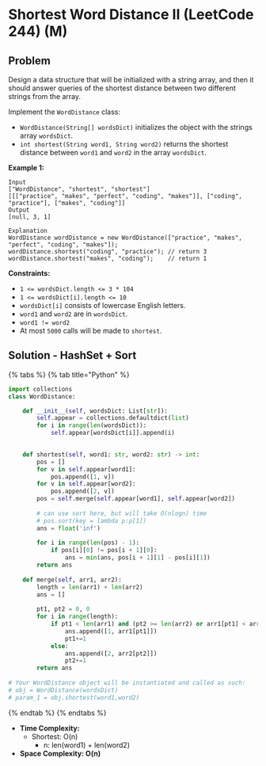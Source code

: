 # Shortest Word Distance II (LeetCode 244) (M)

## Problem

Design a data structure that will be initialized with a string array, and then it should answer queries of the shortest distance between two different strings from the array.

Implement the `WordDistance` class:

* `WordDistance(String[] wordsDict)` initializes the object with the strings array `wordsDict`.
* `int shortest(String word1, String word2)` returns the shortest distance between `word1` and `word2` in the array `wordsDict`.

**Example 1:**

```
Input
["WordDistance", "shortest", "shortest"]
[[["practice", "makes", "perfect", "coding", "makes"]], ["coding", "practice"], ["makes", "coding"]]
Output
[null, 3, 1]

Explanation
WordDistance wordDistance = new WordDistance(["practice", "makes", "perfect", "coding", "makes"]);
wordDistance.shortest("coding", "practice"); // return 3
wordDistance.shortest("makes", "coding");    // return 1
```

**Constraints:**

* `1 <= wordsDict.length <= 3 * 104`
* `1 <= wordsDict[i].length <= 10`
* `wordsDict[i]` consists of lowercase English letters.
* `word1` and `word2` are in `wordsDict`.
* `word1 != word2`
* At most `5000` calls will be made to `shortest`.

## Solution - HashSet + Sort

{% tabs %}
{% tab title="Python" %}
```python
import collections
class WordDistance:

    def __init__(self, wordsDict: List[str]):
        self.appear = collections.defaultdict(list)
        for i in range(len(wordsDict)):
            self.appear[wordsDict[i]].append(i)
        

    def shortest(self, word1: str, word2: str) -> int:
        pos = []
        for v in self.appear[word1]:
            pos.append([1, v])
        for v in self.appear[word2]:
            pos.append([2, v])
        pos = self.merge(self.appear[word1], self.appear[word2])
        
        # can use sort here, but will take O(nlogn) time
        # pos.sort(key = lambda p:p[1])
        ans = float('inf')
        
        for i in range(len(pos) - 1):
            if pos[i][0] != pos[i + 1][0]:
                ans = min(ans, pos[i + 1][1] - pos[i][1])
        return ans
    
    def merge(self, arr1, arr2):
        length = len(arr1) + len(arr2)
        ans = []
        
        pt1, pt2 = 0, 0
        for i in range(length):
            if pt1 < len(arr1) and (pt2 >= len(arr2) or arr1[pt1] < arr2[pt2]):
                ans.append([1, arr1[pt1]])
                pt1+=1
            else:
                ans.append([2, arr2[pt2]])
                pt2+=1
        return ans
        
# Your WordDistance object will be instantiated and called as such:
# obj = WordDistance(wordsDict)
# param_1 = obj.shortest(word1,word2)
```
{% endtab %}
{% endtabs %}

* **Time Complexity:**&#x20;
  * Shortest: O(n)
    * n: len(word1) + len(word2)
* **Space Complexity: O(n)**
